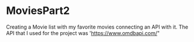# MoviesPart2
Creating a Movie list with my favorite movies connecting an API with it.
The API that I used for the project was 'https://www.omdbapi.com/"
